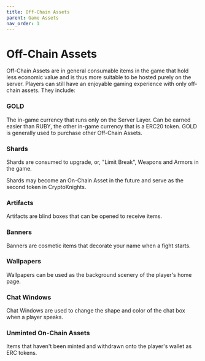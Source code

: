 ```yaml
---
title: Off-Chain Assets
parent: Game Assets
nav_order: 1
---
```


# Off-Chain Assets

Off-Chain Assets are in general consumable items in the game that hold less economic value and is thus more suitable to be hosted purely on the server. Players can still have an enjoyable gaming experience with only off-chain assets. They include:

### GOLD

The in-game currency that runs only on the Server Layer. Can be earned easier than RUBY, the other in-game currency that is a ERC20 token. GOLD is generally used to purchase other Off-Chain Assets.

### Shards

Shards are consumed to upgrade, or, "Limit Break", Weapons and Armors in the game.

Shards may become an On-Chain Asset in the future and serve as the second token in CryptoKnights.

### Artifacts

Artifacts are blind boxes that can be opened to receive items.

### Banners

Banners are cosmetic items that decorate your name when a fight starts.

### Wallpapers

Wallpapers can be used as the background scenery of the player's home page.

### Chat Windows

Chat Windows are used to change the shape and color of the chat box when a player speaks.

### Unminted On-Chain Assets

Items that haven't been minted and withdrawn onto the player's wallet as ERC tokens.
